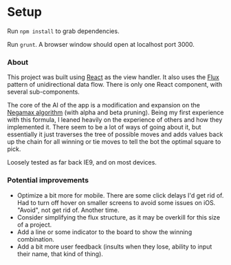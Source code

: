 # Setup

Run `npm install` to grab dependencies.

Run `grunt`. A browser window should open at localhost port 3000.

### About

This project was built using [React](https://facebook.github.io/react/) as the view handler. It also uses the [Flux](https://github.com/facebook/flux) pattern of unidirectional data flow. There is only one React component, with several sub-components.

The core of the AI of the app is a modification and expansion on the [Negamax algorithm](https://en.wikipedia.org/wiki/Negamax) (with alpha and beta pruning). Being my first experience with this formula, I leaned heavily on the experience of others and how they implemented it. There seem to be a lot of ways of going about it, but essentially it just traverses the tree of possible moves and adds values back up the chain for all winning or tie moves to tell the bot the optimal square to pick.

Loosely tested as far back IE9, and on most devices.

### Potential improvements
* Optimize a bit more for mobile. There are some click delays I'd get rid of. Had to turn off hover on smaller screens to avoid some issues on iOS. "Avoid", not get rid of. Another time.
* Consider simplifying the flux structure, as it may be overkill for this size of a project.
* Add a line or some indicator to the board to show the winning combination.
* Add a bit more user feedback (insults when they lose, ability to input their name, that kind of thing).
